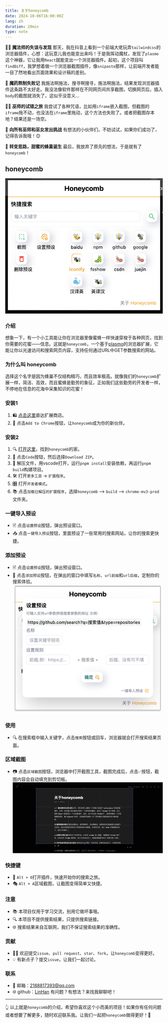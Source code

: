 ```yaml
---
title: 关于honeycomb
date: 2024-10-06T16:00:00Z
lang: zh
duration: 20min
type: note
---
```


🎩✨ **魔法师的失误与发现**
那天，我在抖音上看到一个前端大佬玩弄`tailwindcss`的浏览器插件，心想：这玩意儿我也能变出来吗！于是我挥动魔杖，发现了`plasmo`这个神器，它让我用`React`就能变出一个浏览器插件。起初，这个项目叫`findDiff`，我梦想着做一个浏览器截图插件，像`snipaste`那样，让前端开发者能一目了然地看出页面效果和设计稿的差别。

🔮 **魔药熬制失败记**
我施法啊施法，搜寻啊搜寻，施法啊施法，结果发现浏览器插件这条路不太好走。我没法像软件那样在不同网页间共享截图，切换网页后，插入`body`的截图就消失了，这似乎没意义...

🧙‍♂️ **巫师的试错之旅**
我尝试了各种咒语，比如用`iframe`嵌入截图，但截图的`iframe`拖不动，也没法在`iframe`里拖动，这个方法也失败了。或者把截图存本地？结果还是一场空。

📣 **向所有巫师和巫女发出挑战**
有想法的小伙伴们，不妨试试，如果你们成功了，记得告诉我哦！😊

🎉 **转变思路，甜蜜的蜂巢诞生**
最后，我放弃了原先的想法，于是就有了`honeycomb`！

## honeycomb

![honeycomb](../../public/images/honeycomb/honeycomb.png)

### 介绍

想象一下，有一个小工具能让你在浏览器里像蜜蜂一样快速穿梭于各种网页，找到你需要的花蜜——信息。这就是`honeycomb`，一个基于[plasmo](https://plasmo.com)的浏览器扩展，它能让你以光速访问和搜索网页内容，支持任何通过URL中GET参数搜索的网站。

### 为什么叫 honeycomb

选择这个名字是因为蜂巢不仅结构精巧，而且效率极高。就像我们的`honeycomb`扩展一样，简洁、高效，而且蜜蜂是勤劳的象征，正如我们这些勤劳的开发者一样，不停地在信息的花海中采集知识的花蜜！

### 安装1

1. 🛍️ [点击这里](https://chromewebstore.google.com/search/honeycomb?hl=zh-CN&utm_source=ext_sidebar)直达扩展商店。
2. 🔨 点击`Add to Chrome`按钮，让`honeycomb`成为你的新伙伴。

### 安装2

1. 🔍 [打开这里](https://github.com/zhengyuxiang/honeycomb)，找到`honeycomb`的家。
2. 📎 点击`Code`按钮，然后选择`Download ZIP`。
3. 📂 解压文件，用vscode打开，运行`pnpm install`安装依赖，再运行`pnpm build`构建项目。
4. 🛠️ 打开`更多工具` -> `扩展程序`。
5. 🎛️ 打开`开发者模式`。
6. 📚 点击`加载已解压的扩展程序`，选择`honeycomb` --> `build` --> `chrome-mv3-prod`文件夹。

### 一键导入预设

- 🖹 点击`设置预设`按钮，弹出预设窗口。
- 📥 点击`一键导入预设`按钮，里面预设了一些常用的搜索网站，让你的搜索更快捷。

### 添加预设

- 🖹 点击`设置预设`按钮，弹出预设窗口。
- 📝 点击`添加预设`按钮，在弹出的窗口中填写`名称`、`url前缀`和`url后缀`，定制你的搜索体验。
  ![添加预设](../../public/images/honeycomb/setting.png)

### 使用

- 🔍 在搜索框中输入关键字，点击`搜索`按钮或回车，浏览器就会打开搜索结果页面。

### 区域截图

- 📷 点击`区域截图`按钮，浏览器中打开截图工具，截图完成后，点击`✅`按钮，截图内容会自动填充到剪切板。
  ![区域截图](../../public/images/honeycomb/cropImag.png)

### 快捷键

- 🚀 `Alt + O`打开插件，快速开始你的搜索之旅。
- 🎭 `Alt + A`区域截图，让截图变得简单又快捷。

### 注意

- 📚 本项目仅用于学习交流，别用它做坏事哦。
- 🔍 本项目不提供搜索结果，只提供搜索链接。
- 🌐 搜索结果来自互联网，我们不保证搜索结果的准确性。

### 贡献

- 👨‍💻 欢迎提交`issue`、`pull request`、`star`、`fork`，让`honeycomb`变得更好。
- 💡 有新点子？提交`issue`，让我们一起讨论。

### 联系

- 📧 邮箱：2188817393@qq.com
- 🌐 github：[LinHan](https://github.com/LinHanlove)
  有问题？有想法？来找我聊聊吧！

---

👆 以上就是`honeycomb`的介绍，希望你喜欢这个小而美的项目！如果你有任何问题或者想要了解更多，随时欢迎联系我。让我们一起把`honeycomb`做得更好！🌟
